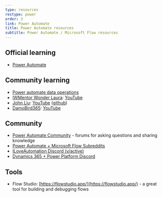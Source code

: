 ```yaml
---
type: resources
restype: power
order: 2
link: Power Automate
title: Power Automate resources
subtitle: Power Automate / Microsoft Flow resources
---
```


## Official learning

* [Power Automate](https://learn.microsoft.com/en-us/training/power-automate/)

## Community learning

* [Power automate data operations](https://www.youtube.com/watch?v=qxFx0hqJxj4)
* [IWMentor Wonder Laura](https://www.iwmentor.com/): [YouTube](https://www.youtube.com/c/Wonderlaura/playlists)
* [John Liu](http://johnliu.net): [YouTube](https://www.youtube.com/@JohnLiuNet/videos) ([github](https://github.com/johnnliu))
* [DamoBird365]((https://damobird365.com/)): [YouTube](https://www.youtube.com/c/DamoBird365/playlists)

## Community

* [Power Automate Community](https://powerusers.microsoft.com/) - forums for asking questions and sharing knowledge
* [Power Automate + Microsoft Flow Subreddits](https://www.reddit.com/r/PowerAutomate+MicrosoftFlow/)
* [ILoveAutomation Discord (v/active)](https://discord.com/invite/iloveautomation)
* [Dynamics 365 + Power Platform Discord](//discord.gg/sPSYyYgU39)

## Tools

* Flow Studio: [https://flowstudio.app/](https://flowstudio.app/) - a great tool for building and debugging flows
